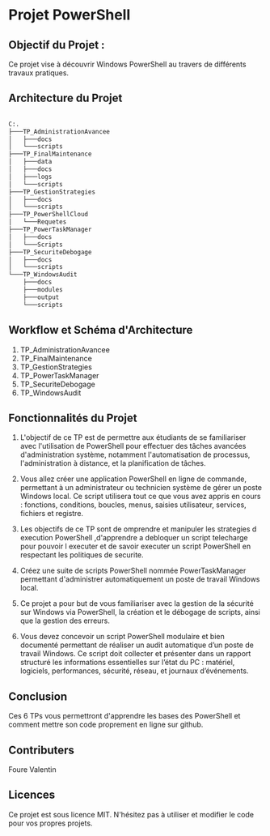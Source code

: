 # Projet PowerShell

## Objectif du Projet :

Ce projet vise à découvrir Windows PowerShell au travers de différents travaux pratiques.

## Architecture du Projet

```bash

C:.
├───TP_AdministrationAvancee
│   ├───docs
│   └───scripts
├───TP_FinalMaintenance
│   ├───data
│   ├───docs
│   ├───logs
│   └───scripts
├───TP_GestionStrategies
│   ├───docs
│   └───scripts
├───TP_PowerShellCloud
│   └───Requetes
├───TP_PowerTaskManager
│   ├───docs
│   └───Scripts
├───TP_SecuriteDebogage
│   ├───docs
│   └───scripts
└───TP_WindowsAudit
    ├───docs
    ├───modules
    ├───output
    └───scripts

```

## Workflow et Schéma d'Architecture

1. TP_AdministrationAvancee
2. TP_FinalMaintenance
3. TP_GestionStrategies
4. TP_PowerTaskManager
5. TP_SecuriteDebogage
6. TP_WindowsAudit

## Fonctionnalités du Projet

1. L'objectif de ce TP est de permettre aux étudiants de se familiariser avec l'utilisation de PowerShell pour effectuer des tâches avancées d'administration système, notamment l'automatisation de processus, l'administration à distance, et la planification de tâches.

2. Vous allez créer une application PowerShell en ligne de commande, permettant à un administrateur ou technicien système de gérer un poste Windows local. Ce script utilisera tout ce que vous avez appris en cours : fonctions, conditions, boucles, menus, saisies utilisateur, services, fichiers et registre.

3. Les objectifs de ce TP sont de omprendre et manipuler les strategies d execution PowerShell ,d'apprendre a debloquer un script telecharge pour pouvoir l executer et de savoir executer un script PowerShell en respectant les politiques de securite.

4. Créez une suite de scripts PowerShell nommée PowerTaskManager permettant d'administrer automatiquement un poste de travail Windows local.

5. Ce projet a pour but de vous familiariser avec la gestion de la sécurité sur Windows via PowerShell, la création et le débogage de scripts, ainsi que la gestion des erreurs. 

6. Vous devez concevoir un script PowerShell modulaire et bien documenté permettant de réaliser un audit automatique d’un poste de travail Windows. Ce script doit collecter et présenter dans un rapport structuré les informations essentielles sur l’état du PC : matériel, logiciels, performances, sécurité, réseau, et journaux d’événements.

## Conclusion

Ces 6 TPs vous permettront d'apprendre les bases des PowerShell et comment mettre son code proprement en ligne sur github.

## Contributers

Foure Valentin

## Licences

Ce projet est sous licence MIT. N'hésitez pas à utiliser et modifier le code pour vos propres projets.
